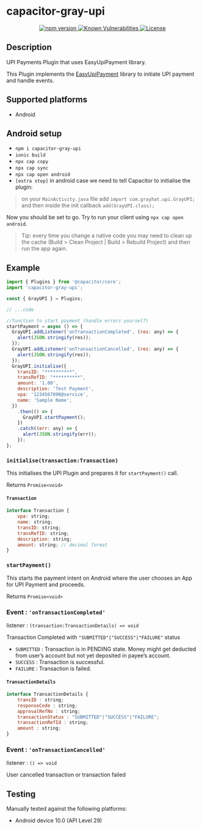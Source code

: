 # capacitor-gray-upi

<p align="center">
    <a href="https://www.npmjs.com/package/capacitor-gray-upi">
        <img src="https://badge.fury.io/js/capacitor-gray-upi.svg" alt="npm version" />
    </a>
        <a href="https://snyk.io/test/npm/capacitor-gray-upi">
            <img src="https://snyk.io/test/npm/capacitor-gray-upi/badge.svg" alt="Known Vulnerabilities" />
        </a>
    <a href="https://opensource.org/licenses/MIT">
        <img src="https://img.shields.io/badge/License-MIT-GREEN.svg" alt="License" />
    </a>
</p>

## Description

UPI Payments Plugin that uses EasyUpiPayment library.

This Plugin implements the [EasyUpiPayment](https://eupipay-docs.netlify.app/) library to initiate UPI payment and handle events.

## Supported platforms

- Android

## Android setup

- `npm i capacitor-gray-upi`
- `ionic build`
- `npx cap copy`
- `npx cap sync`
- `npx cap open android`
- `[extra step]` in android case we need to tell Capacitor to initialise the plugin:

> on your `MainActivity.java` file add `import com.grayhat.upi.GrayUPI;` and then inside the init callback `add(GrayUPI.class);`

Now you should be set to go. Try to run your client using `npx cap open android`.

> Tip: every time you change a native code you may need to clean up the cache (Build > Clean Project | Build > Rebuild Project) and then run the app again.

## Example

```js
import { Plugins } from '@capacitor/core';
import 'capacitor-gray-upi';

const { GrayUPI } = Plugins;

// ...code

//function to start payment (handle errors yourself)
startPayment = async () => {
  GrayUPI.addListener('onTransactionCompleted', (res: any) => {
    alert(JSON.stringify(res));
  });
  GrayUPI.addListener('onTransactionCancelled', (res: any) => {
    alert(JSON.stringify(res));
  });
  GrayUPI.initialise({
    transID: "**********",
    transRefID: "**********",
    amount: '1.00',
    description: 'Test Payment',
    vpa: '1234567890@service',
    name: 'Sample Name',
  })
    .then(() => {
      GrayUPI.startPayment();
    })
    .catch((err: any) => {
      alert(JSON.stringify(err));
    });
};
```

### `initialise(transaction:Transaction)`
This initialises the UPI Plugin and prepares it for `startPayment()` call.

Returns `Promise<void>`

#### `Transaction`
```js
interface Transaction {
    vpa: string;
    name: string;
    transID: string;
    transRefID: string;
    description: string;
    amount: string; // decimal format
}
```

### `startPayment()`
This starts the payment intent on Android where the user chooses an App for UPI Payment and proceeds.

Returns `Promise<void>`

### Event : `'onTransactionCompleted'`
listener : `(transaction:TransactionDetails) => void`

Transaction Completed with `"SUBMITTED"|"SUCCESS"|"FAILURE"` status

* `SUBMITTED` : Transaction is in PENDING state. Money might get deducted from user’s account but not yet deposited in payee’s account.
* `SUCCESS` : Transaction is successful.
* `FAILURE` : Transaction is failed.

#### `TransactionDetails`
```js
interface TransactionDetails {
    transID : string;
    responseCode : string;
    approvalRefNo : string;
    transactionStatus : "SUBMITTED"|"SUCCESS"|"FAILURE";
    transactionRefId : string;
    amount : string;
}
```

### Event : `'onTransactionCancelled'`
listener : `() => void`

User cancelled transaction or transaction failed

## Testing

Manually tested against the following platforms:

- Android device 10.0 (API Level 29)

